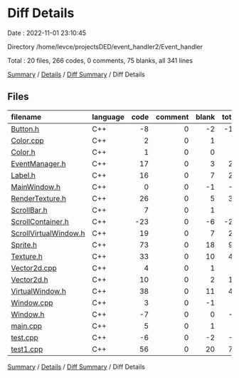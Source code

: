 # Diff Details

Date : 2022-11-01 23:10:45

Directory /home/levce/projectsDED/event_handler2/Event_handler

Total : 20 files,  266 codes, 0 comments, 75 blanks, all 341 lines

[Summary](results.md) / [Details](details.md) / [Diff Summary](diff.md) / Diff Details

## Files
| filename | language | code | comment | blank | total |
| :--- | :--- | ---: | ---: | ---: | ---: |
| [Button.h](/Button.h) | C++ | -8 | 0 | -2 | -10 |
| [Color.cpp](/Color.cpp) | C++ | 2 | 0 | 1 | 3 |
| [Color.h](/Color.h) | C++ | 1 | 0 | 0 | 1 |
| [EventManager.h](/EventManager.h) | C++ | 17 | 0 | 3 | 20 |
| [Label.h](/Label.h) | C++ | 16 | 0 | 7 | 23 |
| [MainWindow.h](/MainWindow.h) | C++ | 0 | 0 | -1 | -1 |
| [RenderTexture.h](/RenderTexture.h) | C++ | 26 | 0 | 5 | 31 |
| [ScrollBar.h](/ScrollBar.h) | C++ | 7 | 0 | 1 | 8 |
| [ScrollContainer.h](/ScrollContainer.h) | C++ | -23 | 0 | -6 | -29 |
| [ScrollVirtualWindow.h](/ScrollVirtualWindow.h) | C++ | 19 | 0 | 7 | 26 |
| [Sprite.h](/Sprite.h) | C++ | 73 | 0 | 18 | 91 |
| [Texture.h](/Texture.h) | C++ | 33 | 0 | 10 | 43 |
| [Vector2d.cpp](/Vector2d.cpp) | C++ | 4 | 0 | 1 | 5 |
| [Vector2d.h](/Vector2d.h) | C++ | 10 | 0 | 2 | 12 |
| [VirtualWindow.h](/VirtualWindow.h) | C++ | 38 | 0 | 11 | 49 |
| [Window.cpp](/Window.cpp) | C++ | 3 | 0 | -1 | 2 |
| [Window.h](/Window.h) | C++ | -7 | 0 | 0 | -7 |
| [main.cpp](/main.cpp) | C++ | 5 | 0 | 1 | 6 |
| [test.cpp](/test.cpp) | C++ | -6 | 0 | -2 | -8 |
| [test1.cpp](/test1.cpp) | C++ | 56 | 0 | 20 | 76 |

[Summary](results.md) / [Details](details.md) / [Diff Summary](diff.md) / Diff Details